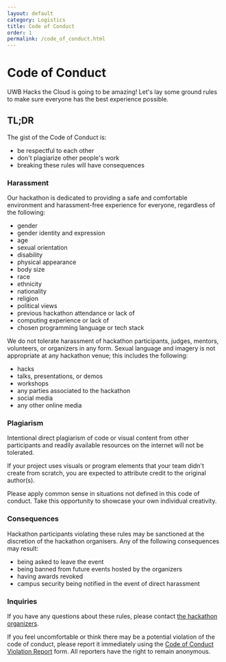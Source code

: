 ```yaml
---
layout: default
category: Logistics
title: Code of Conduct
order: 1
permalink: /code_of_conduct.html
---
```


# Code of Conduct

UWB Hacks the Cloud is going to be amazing! Let's lay some ground rules to make sure everyone has the best experience possible.

## TL;DR

The gist of the Code of Conduct is:

* be respectful to each other
* don't plagiarize other people's work
* breaking these rules will have consequences

### Harassment

Our hackathon is dedicated to providing a safe and comfortable environment and harassment-free experience for everyone, regardless of the following:

* gender
* gender identity and expression
* age
* sexual orientation
* disability
* physical appearance
* body size
* race
* ethnicity
* nationality
* religion
* political views
* previous hackathon attendance or lack of
* computing experience or lack of
* chosen programming language or tech stack

We do not tolerate harassment of hackathon participants, judges, mentors, volunteers, or organizers in any form. Sexual language and imagery is not appropriate at any hackathon venue; this includes the following:

* hacks
* talks, presentations, or demos
* workshops
* any parties associated to the hackathon
* social media
* any other online media

### Plagiarism 

Intentional direct plagiarism of code or visual content from other participants and readily available resources on the internet will not be tolerated.

If your project uses visuals or program elements that your team didn't create from scratch, you are expected to attribute credit to the original author(s).

Please apply common sense in situations not defined in this code of conduct. Take this opportunity to showcase your own individual creativity.

### Consequences

Hackathon participants violating these rules may be sanctioned at the discretion of the hackathon organisers. Any of the following consequences may result:

* being asked to leave the event
* being banned from future events hosted by the organizers
* having awards revoked
* campus security being notified in the event of direct harassment

### Inquiries

If you have any questions about these rules, please contact [the hackathon organizers](https://uwbacm.com).

If you feel uncomfortable or think there may be a potential violation of the code of conduct, please report it immediately using the [Code of Conduct Violation Report]() form. All reporters have the right to remain anonymous.
